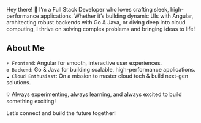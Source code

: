 Hey there! 👋 I’m a Full Stack Developer who loves crafting sleek, high-performance applications. Whether it’s building dynamic UIs with Angular, architecting robust backends with Go & Java, or diving deep into cloud computing, I thrive on solving complex problems and bringing ideas to life!

## About Me
`⚡ Frontend`: Angular for smooth, interactive user experiences.<br>
`⚙️ Backend`: Go & Java for building scalable, high-performance applications.<br>
`☁️ Cloud Enthusiast`: On a mission to master cloud tech & build next-gen solutions.<br>

💡 Always experimenting, always learning, and always excited to build something exciting!

Let’s connect and build the future together! 
